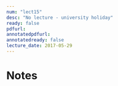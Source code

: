 ```yaml
---
num: "lect15"
desc: "No lecture - university holiday"
ready: false
pdfurl: 
annotatedpdfurl: 
annotatedready: false
lecture_date: 2017-05-29
---
```


# Notes
